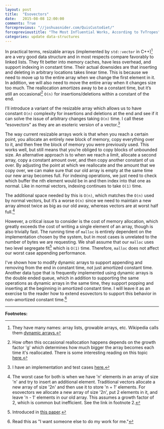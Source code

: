 ```yaml
---
layout: post
title:  "Esovectors"
date:   2015-08-08 12:00:00
comments: True
forceprevious: "//joshuasnider.com/QuisCustodiet/"
forceprevioustitle: "The Most Influential Works, According to TvTropes"
categories: update data-structures
---
```


In practical terms, resizable arrays (implemented by `std::vector` in
C++)[^1] are a very good data structure and in most respects compare
favorably to linked lists. They fit better into memory caches, have less
overhead, and support indexing in constant time. Their actual downsides are that
inserting and deleting in arbitrary locations takes linear time. This is
because we need to move up to the entire array when we change the first
element in it. In addition, we will also need to move the entire array
when it changes size too much. The reallocation amortizes away to be a
constant time, but it’s still an occasional[^2] `O(n)` for
insertions/deletions within a constant of the end.

I’ll introduce a variant of the resizable array which allows us to have
constant `O(n)` complexity for insertions and deletions at the end and see
if it can solve the issue of arbitrary changes taking `O(n)` time. I call
these “esovectors” as they are an esoteric version of a vector.[^3]

The way current resizable arrays work is that when you reach a certain
point, you allocate an entirely new block of memory, copy everything over
to it, and then free the block of memory you were previously used. This
works well, but still means that you’re obliged to copy blocks of unbounded
size. An alternative approach is to when we reach
a limit, allocate a second array, copy a constant amount over, and then copy
another constant of us over. By adjusting the point at which we reallocate
and the amount that we copy over, we can make sure that our old array is
empty at the same time our new array becomes full. For indexing operations,
we just need to check which buffer the nth element would be in and then index
into that one as normal. Like in normal vectors, indexing continues to take
`O(1)` time.

The additional space needed by this is `O(n)`, which matches the `O(n)` used
by normal vectors, but it’s a worse `O(n)` since we need to maintain a new
array almost twice as big as our old away, whereas vectors are at worst
half full.[^4]

However, a critical issue to consider is the cost of memory allocation,
which greatly exceeds the cost of writing a single element of an array,
though is also trivially fast. The running time of `malloc` is entirely
dependent on the implementation chosen by the system, but in most cases
is unrelated to the number of bytes we are requesting. We shall assume
that our `malloc` uses two level segregate fit[^5] which is `O(1)`
time. Therefore, `malloc` does not affect our worst case appending performance.

I've shown how to modify dynamic arrays to support appending and removing
from the end in constant time, not just amortized constant time. Another
data type that is frequently implemented using dynamic arrays is the
double ended queue, which in addition to supporting the same operations
as dynamic arrays in the same time, they support popping and inserting
at the beginning in amortized constant time. I will leave it as an exercise
to the reader how to extend esovectors to support this behavior in
non-amortized constant time.[^6]

--------

**Footnotes:**

[^1]: They have many names: array lists, growable arrays, etc. Wikipedia calls them <a href="https://en.wikipedia.org/wiki/Dynamic_array">dynamic arrays.</a>
[^2]: How often this occasional reallocation happens depends on the growth factor 'g' which determines how much bigger the array becomes each time it's reallocated. There is some interesting reading on this topic <a href="https://github.com/facebook/folly/blob/master/folly/docs/FBVector.md">here.</a>
[^3]: I have an implementation and test cases <a href="https://github.com/jsnider3/Workspace/tree/master/Esovector">here.</a>
[^4]: The worst case for both is when we have 'n' elements in an array of size 'n' and try to insert an additional element. Traditional vectors allocate a new array of size '2n' and then use it to store 'n + 1' elements. For esovectors we allocate a new array of size '2n', put 2 elements in it, and leave 'n - 1' elements in our old array. This assumes a growth factor of 2, which is common but inefficient. See the link in footnote 2.
[^5]: Introduced in <a href="http://www.gii.upv.es/tlsf/files/ecrts04_tlsf.pdf">this paper</a>.
[^6]: Read this as "I want someone else to do my work for me."
